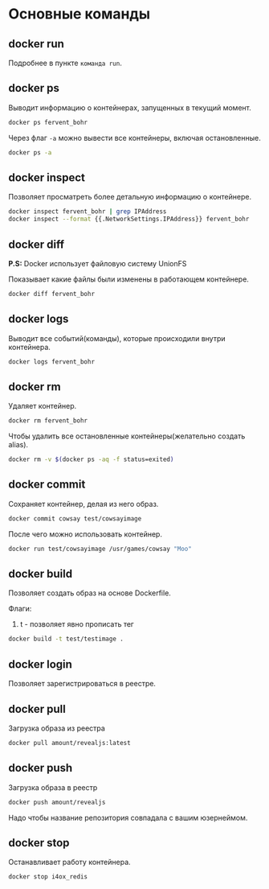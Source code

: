 # Основные команды

## docker run 

Подробнее в пункте `команда run`.

## docker ps

Выводит информацию о контейнерах, запущенных в текущий момент.

```bash
docker ps fervent_bohr
```

Через флаг `-a` можно вывести все контейнеры, включая остановленные.

```bash
docker ps -a
```

## docker inspect

Позволяет просматреть более детальную информацию о контейнере.

```bash
docker inspect fervent_bohr | grep IPAddress
docker inspect --format {{.NetworkSettings.IPAddress}} fervent_bohr
```

## docker diff

**P.S:** Docker использует файловую систему UnionFS

Показывает какие файлы были изменены в работающем контейнере.

```bash
docker diff fervent_bohr
```

## docker logs

Выводит все событий(команды), которые происходили внутри контейнера.

```bash
docker logs fervent_bohr
```

## docker rm

Удаляет контейнер.

```bash
docker rm fervent_bohr
```

Чтобы удалить все остановленные контейнеры(желательно создать alias).

```bash
docker rm -v $(docker ps -aq -f status=exited)
```

## docker commit

Сохраняет контейнер, делая из него образ.

```bash
docker commit cowsay test/cowsayimage
```

После чего можно использовать контейнер.

```bash
docker run test/cowsayimage /usr/games/cowsay "Moo"
```

## docker build

Позволяет создать образ на основе Dockerfile.

Флаги:

1. t - позволяет явно прописать тег

```bash
docker build -t test/testimage .
```

## docker login 

Позволяет зарегистрироваться в реестре.

## docker pull

Загрузка образа из реестра

```bash
docker pull amount/revealjs:latest
```

## docker push

Загрузка образа в реестр

```bash
docker push amount/revealjs
```

Надо чтобы название репозитория совпадала с вашим юзернеймом.

## docker stop

Останавливает работу контейнера.

```bash
docker stop i4ox_redis
```
